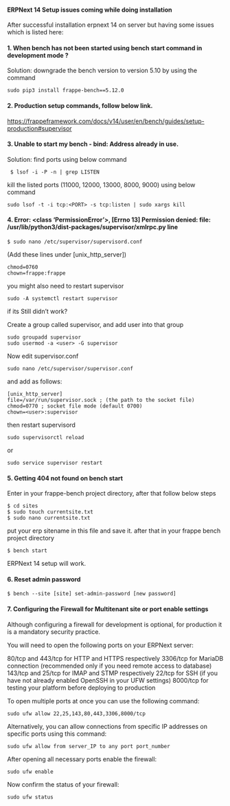 #### ERPNext 14 Setup issues coming while doing installation

After successful installation erpnext 14 on server but having some issues which is listed here:

#### 1. When bench has not been started using bench start command in development mode ?
Solution: downgrade the bench version to version 5.10 by using the command
```
sudo pip3 install frappe-bench==5.12.0
```

#### 2. Production setup commands, follow below link.
https://frappeframework.com/docs/v14/user/en/bench/guides/setup-production#supervisor

#### 3. Unable to start my bench - bind: Address already in use.
Solution:
find ports using below command
```
 $ lsof -i -P -n | grep LISTEN
```
kill the listed ports (11000, 12000, 13000, 8000, 9000) using below command
```
sudo lsof -t -i tcp:<PORT> -s tcp:listen | sudo xargs kill
```

#### 4. Error: <class ‘PermissionError’>, [Errno 13] Permission denied: file: /usr/lib/python3/dist-packages/supervisor/xmlrpc.py line
```
$ sudo nano /etc/supervisor/supervisord.conf
```
(Add these lines under [unix_http_server])
```
chmod=0760
chown=frappe:frappe
```
you might also need to restart supervisor
```
sudo -A systemctl restart supervisor
```

if its Still didn’t work?

Create a group called supervisor, and add user into that group
```
sudo groupadd supervisor
sudo usermod -a <user> -G supervisor
```

Now edit supervisor.conf
```
sudo nano /etc/supervisor/supervisor.conf
```

and add as follows:

```
[unix_http_server]
file=/var/run/supervisor.sock ; (the path to the socket file)
chmod=0770 ; socket file mode (default 0700)
chown=<user>:supervisor
```

then restart supervisord
```
sudo supervisorctl reload
```
or
```
sudo service supervisor restart
```

#### 5. Getting 404 not found on bench start
Enter in your frappe-bench project directory, after that follow below steps

```
$ cd sites
$ sudo touch currentsite.txt
$ sudo nano currentsite.txt
```
put your erp sitename in this file and save it. after that in your frappe bench project directory
```
$ bench start
```

ERPNext 14 setup will work.

#### 6. Reset admin password
```
$ bench --site [site] set-admin-password [new password]
```

#### 7. Configuring the Firewall for Multitenant site or port enable settings
Although configuring a firewall for development is optional, for production it is a mandatory security practice.

You will need to open the following ports on your ERPNext server:

80/tcp and 443/tcp for HTTP and HTTPS respectively
3306/tcp for MariaDB connection (recommended only if you need remote access to database)
143/tcp and 25/tcp for IMAP and STMP respectively
22/tcp for SSH (if you have not already enabled OpenSSH in your UFW settings)
8000/tcp for testing your platform before deploying to production

To open multiple ports at once you can use the following command:
```
sudo ufw allow 22,25,143,80,443,3306,8000/tcp
```

Alternatively, you can allow connections from specific IP addresses on specific ports using this command:
```
sudo ufw allow from server_IP to any port port_number
```

After opening all necessary ports enable the firewall:
```
sudo ufw enable
```

Now confirm the status of your firewall:
```
sudo ufw status
```

